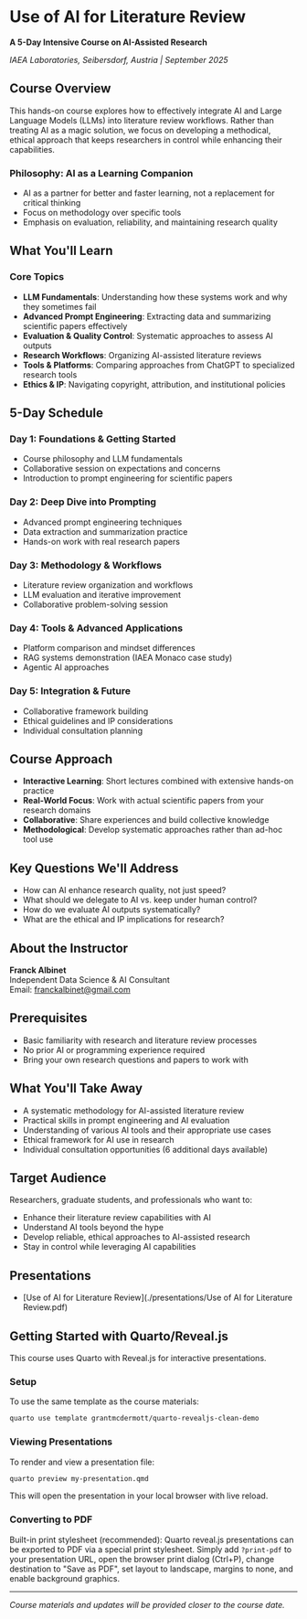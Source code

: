 # Use of AI for Literature Review

**A 5-Day Intensive Course on AI-Assisted Research**

*IAEA Laboratories, Seibersdorf, Austria | September 2025*

## Course Overview

This hands-on course explores how to effectively integrate AI and Large Language Models (LLMs) into literature review workflows. Rather than treating AI as a magic solution, we focus on developing a methodical, ethical approach that keeps researchers in control while enhancing their capabilities.

### Philosophy: AI as a Learning Companion

- AI as a partner for better and faster learning, not a replacement for critical thinking
- Focus on methodology over specific tools
- Emphasis on evaluation, reliability, and maintaining research quality

## What You'll Learn

### Core Topics
- **LLM Fundamentals**: Understanding how these systems work and why they sometimes fail
- **Advanced Prompt Engineering**: Extracting data and summarizing scientific papers effectively
- **Evaluation & Quality Control**: Systematic approaches to assess AI outputs
- **Research Workflows**: Organizing AI-assisted literature reviews
- **Tools & Platforms**: Comparing approaches from ChatGPT to specialized research tools
- **Ethics & IP**: Navigating copyright, attribution, and institutional policies
## 5-Day Schedule

### Day 1: Foundations & Getting Started
- Course philosophy and LLM fundamentals
- Collaborative session on expectations and concerns
- Introduction to prompt engineering for scientific papers

### Day 2: Deep Dive into Prompting
- Advanced prompt engineering techniques
- Data extraction and summarization practice
- Hands-on work with real research papers

### Day 3: Methodology & Workflows
- Literature review organization and workflows
- LLM evaluation and iterative improvement
- Collaborative problem-solving session

### Day 4: Tools & Advanced Applications
- Platform comparison and mindset differences
- RAG systems demonstration (IAEA Monaco case study)
- Agentic AI approaches

### Day 5: Integration & Future
- Collaborative framework building
- Ethical guidelines and IP considerations
- Individual consultation planning

## Course Approach

- **Interactive Learning**: Short lectures combined with extensive hands-on practice
- **Real-World Focus**: Work with actual scientific papers from your research domains
- **Collaborative**: Share experiences and build collective knowledge
- **Methodological**: Develop systematic approaches rather than ad-hoc tool use

## Key Questions We'll Address

- How can AI enhance research quality, not just speed?
- What should we delegate to AI vs. keep under human control?
- How do we evaluate AI outputs systematically?
- What are the ethical and IP implications for research?
## About the Instructor

**Franck Albinet**  
Independent Data Science & AI Consultant  
Email: franckalbinet@gmail.com

## Prerequisites

- Basic familiarity with research and literature review processes
- No prior AI or programming experience required
- Bring your own research questions and papers to work with

## What You'll Take Away

- A systematic methodology for AI-assisted literature review
- Practical skills in prompt engineering and AI evaluation
- Understanding of various AI tools and their appropriate use cases
- Ethical framework for AI use in research
- Individual consultation opportunities (6 additional days available)

## Target Audience

Researchers, graduate students, and professionals who want to:
- Enhance their literature review capabilities with AI
- Understand AI tools beyond the hype
- Develop reliable, ethical approaches to AI-assisted research
- Stay in control while leveraging AI capabilities

## Presentations

- [Use of AI for Literature Review](./presentations/Use of AI for Literature Review.pdf)

## Getting Started with Quarto/Reveal.js

This course uses Quarto with Reveal.js for interactive presentations.

### Setup
To use the same template as the course materials:
```bash
quarto use template grantmcdermott/quarto-revealjs-clean-demo
```

### Viewing Presentations
To render and view a presentation file:
```bash
quarto preview my-presentation.qmd
```
This will open the presentation in your local browser with live reload.

### Converting to PDF
Built-in print stylesheet (recommended): Quarto reveal.js presentations can be exported to PDF via a special print stylesheet. Simply add `?print-pdf` to your presentation URL, open the browser print dialog (Ctrl+P), change destination to "Save as PDF", set layout to landscape, margins to none, and enable background graphics.

---

*Course materials and updates will be provided closer to the course date.*

